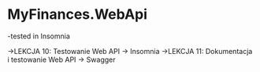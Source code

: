 # MyFinances.WebApi

-tested in Insomnia



->LEKCJA 10: Testowanie Web API -> Insomnia
->LEKCJA 11: Dokumentacja i testowanie Web API -> Swagger

